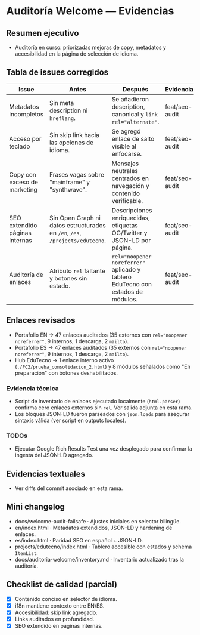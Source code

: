 # Auditoría Welcome — Evidencias

## Resumen ejecutivo
- Auditoría en curso: priorizadas mejoras de copy, metadatos y accesibilidad en la página de selección de idioma.

## Tabla de issues corregidos
| Issue | Antes | Después | Evidencia |
|-------|-------|---------|-----------|
| Metadatos incompletos | Sin meta description ni `hreflang`. | Se añadieron description, canonical y `link rel="alternate"`. | feat/seo-audit |
| Acceso por teclado | Sin skip link hacia las opciones de idioma. | Se agregó enlace de salto visible al enfocarse. | feat/seo-audit |
| Copy con exceso de marketing | Frases vagas sobre "mainframe" y "synthwave". | Mensajes neutrales centrados en navegación y contenido verificable. | feat/seo-audit |
| SEO extendido páginas internas | Sin Open Graph ni datos estructurados en `/en`, `/es`, `/projects/edutecno`. | Descripciones enriquecidas, etiquetas OG/Twitter y JSON-LD por página. | feat/seo-audit |
| Auditoría de enlaces | Atributo `rel` faltante y botones sin estado. | `rel="noopener noreferrer"` aplicado y tablero EduTecno con estados de módulos. | feat/seo-audit |

## Enlaces revisados
- Portafolio EN → 47 enlaces auditados (35 externos con `rel="noopener noreferrer"`, 9 internos, 1 descarga, 2 `mailto`).
- Portafolio ES → 47 enlaces auditados (35 externos con `rel="noopener noreferrer"`, 9 internos, 1 descarga, 2 `mailto`).
- Hub EduTecno → 1 enlace interno activo (`./PC2/prueba_consolidacion_2.html`) y 8 módulos señalados como "En preparación" con botones deshabilitados.

### Evidencia técnica
- Script de inventario de enlaces ejecutado localmente (`html.parser`) confirma cero enlaces externos sin `rel`. Ver salida adjunta en esta rama.
- Los bloques JSON-LD fueron parseados con `json.loads` para asegurar sintaxis válida (ver script en outputs locales).

### TODOs
- Ejecutar Google Rich Results Test una vez desplegado para confirmar la ingesta del JSON-LD agregado.

## Evidencias textuales
- Ver diffs del commit asociado en esta rama.

## Mini changelog
- docs/welcome-audit-failsafe · Ajustes iniciales en selector bilingüe.
- en/index.html · Metadatos extendidos, JSON-LD y hardening de enlaces.
- es/index.html · Paridad SEO en español + JSON-LD.
- projects/edutecno/index.html · Tablero accesible con estados y schema `ItemList`.
- docs/auditoria-welcome/inventory.md · Inventario actualizado tras la auditoría.

## Checklist de calidad (parcial)
- [x] Contenido conciso en selector de idioma.
- [x] i18n mantiene contexto entre EN/ES.
- [x] Accesibilidad: skip link agregado.
- [x] Links auditados en profundidad.
- [x] SEO extendido en páginas internas.
